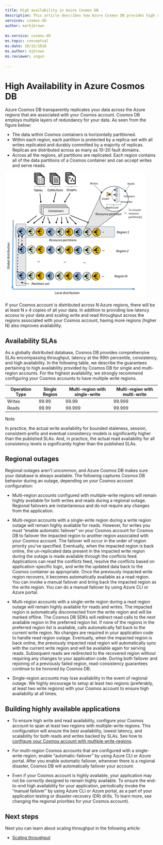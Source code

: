 ```yaml
---
title: High availability in Azure Cosmos DB 
description: This article describes how Azure Cosmos DB provides high availability
services: cosmos-db
author: markjbrown

ms.service: cosmos-db
ms.topic: conceptual
ms.date: 10/15/2018
ms.author: mjbrown
ms.reviewer: sngun

---
```


# High Availability in Azure Cosmos DB

Azure Cosmos DB transparently replicates your data across the Azure regions that are associated with your Cosmos account.  Cosmos DB employs multiple layers of redundancy for your data. As seen from the figure below:

- The data within Cosmos containers is horizontally partitioned.
- Within each region, each partition is protected by a replica-set with all writes replicated and durably committed by a majority of replicas. Replicas are distributed across as many as 10-20 fault domains.
- Across all the regions, all partitions are replicated. Each region contains all of the data partitions of a Cosmos container and can accept writes and serve reads.  

![Resource partitioning](./media/high-availability/figure1.png) 

If your Cosmos account is distributed across N Azure regions, there will be at least N x 4 copies of all your data. In addition to providing low latency access to your data and scaling write and read throughput across the regions associated with your Cosmos account, having more regions (higher N) also improves availability.  

## Availability SLAs  

As a globally distributed database, Cosmos DB provides comprehensive SLAs encompassing throughput, latency at the 99th percentile, consistency, and high availability. In the following table, we describe the guarantees pertaining to high availability provided by Cosmos DB for single and multi-region accounts. For the highest availability, we strongly recommend configuring your Cosmos accounts to have multiple write regions.

|Operation Type  | Single Region |Multi-region with single-write|Multi-region with multi-write|
|---------|---------|---------|-------|
|Writes    | 99.99    |99.99   |99.999|
|Reads     | 99.99    |99.999  |99.999|

> [!NOTE]
> In practice, the actual write availability for bounded staleness, session, consistent-prefix and eventual consistency models is significantly higher than the published SLAs. And, in practice, the actual read availability for all consistency levels is significantly higher than the published SLAs.

## Regional outages

Regional outages aren't uncommon, and Azure Cosmos DB makes sure your database is always available. The following captures Cosmos DB behavior during an outage, depending on your Cosmos account configuration: 

- Multi-region accounts configured with multiple-write regions will remain highly available for both writes and reads during a regional outage. Regional failovers are instantaneous and do not require any changes from the application.

- Multi-region accounts with a single-write region during a write region outage will remain highly available for reads. However, for writes you must “enable automatic failover” on your Cosmos account for Cosmos DB to failover the impacted region to another region associated with your Cosmos account. The failover will occur in the order of region priority you’ve specified. Eventually, when the impacted region is back online, the un-replicated data present in the impacted write region during the outage is made available through the conflicts feed. Applications can read the conflicts feed, resolve the conflicts based on application-specific logic, and write the updated data back to the Cosmos container as appropriate. Once the previously impacted write region recovers, it becomes automatically available as a read region. You can invoke a manual failover and bring back the impacted region as the write region. You can do a manual failover by using Azure CLI or Azure portal.  

- Multi-region accounts with a single-write region during a read region outage will remain highly available for reads and writes. The impacted region is automatically disconnected from the write region and will be marked offline. The Cosmos DB SDKs will redirect read calls to the next available region in the preferred region list. If none of the regions in the preferred region list is available, calls automatically fall back to the current write region. No changes are required in your application code to handle read region outage. Eventually, when the impacted region is back online, the previously impacted read region will automatically sync with the current write region and will be available again for serving reads. Subsequent reads are redirected to the recovered region without requiring any changes to your application code. During both failover and rejoining of a previously failed region, read-consistency guarantees continue to be honored by Cosmos DB.

- Single-region accounts may lose availability in the event of regional outage. We highly encourage to setup at least two regions (preferably, at least two write regions) with your Cosmos account to ensure high availability at all times.

## Building highly available applications

- To ensure high write and read availability, configure your Cosmos account to span at least two regions with multiple-write regions. This configuration will ensure the best availability, lowest latency, and scalability for both reads and writes backed by SLAs. See how to [configure your Cosmos account with multiple write-regions](tutorial-global-distribution-sql-api.md).

- For multi-region Cosmos accounts that are configured with a single-write region, enable “automatic-failover” by using Azure CLI or Azure portal.  After you enable automatic failover, whenever there is a regional disaster, Cosmos DB will automatically failover your account.  

- Even if your Cosmos account is highly available, your application may not be correctly designed to remain highly available. To ensure the end-to-end high availability for your application, periodically invoke the “manual failover” by using Azure CLI or Azure portal, as a part of your application testing or disaster-recovery (DR) drills. To learn more, see changing the regional priorities for your Cosmos account).  

## Next steps

Next you can learn about scaling throughput in the following article:

* [Scaling throughput](scaling-throughput.md)

